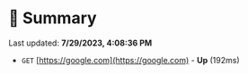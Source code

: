 # 📖 Summary
Last updated: **7/29/2023, 4:08:36 PM**

- `GET` [https://google.com](https://google.com) - **Up** (192ms)
